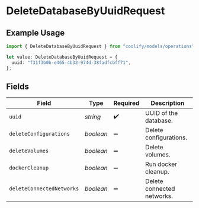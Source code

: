 # DeleteDatabaseByUuidRequest

## Example Usage

```typescript
import { DeleteDatabaseByUuidRequest } from "coolify/models/operations";

let value: DeleteDatabaseByUuidRequest = {
  uuid: "f31f3b0b-e465-4b32-974d-38fadfcbff71",
};
```

## Fields

| Field                      | Type                       | Required                   | Description                |
| -------------------------- | -------------------------- | -------------------------- | -------------------------- |
| `uuid`                     | *string*                   | :heavy_check_mark:         | UUID of the database.      |
| `deleteConfigurations`     | *boolean*                  | :heavy_minus_sign:         | Delete configurations.     |
| `deleteVolumes`            | *boolean*                  | :heavy_minus_sign:         | Delete volumes.            |
| `dockerCleanup`            | *boolean*                  | :heavy_minus_sign:         | Run docker cleanup.        |
| `deleteConnectedNetworks`  | *boolean*                  | :heavy_minus_sign:         | Delete connected networks. |